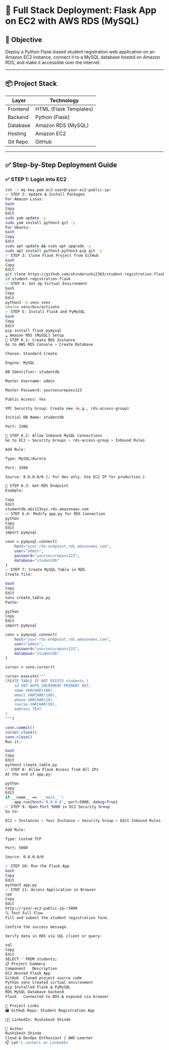 # 🧱 Full Stack Deployment: Flask App on EC2 with AWS RDS (MySQL)

## 🎯 Objective
Deploy a Python Flask-based student registration web application on an Amazon EC2 instance, connect it to a MySQL database hosted on Amazon RDS, and make it accessible over the internet.

---

## 📦 Project Stack

| Layer     | Technology              |
|-----------|--------------------------|
| Frontend  | HTML (Flask Templates)   |
| Backend   | Python (Flask)           |
| Database  | Amazon RDS (MySQL)       |
| Hosting   | Amazon EC2               |
| Git Repo  | GitHub                   |

---

## ✅ Step-by-Step Deployment Guide

### ✅ STEP 1: Login into EC2
```bash
ssh -i my-key.pem ec2-user@<your-ec2-public-ip>
✅ STEP 2: Update & Install Packages
For Amazon Linux:
bash
Copy
Edit
sudo yum update -y
sudo yum install python3 git -y
For Ubuntu:
bash
Copy
Edit
sudo apt update && sudo apt upgrade -y
sudo apt install python3 python3-pip git -y
✅ STEP 3: Clone Flask Project from GitHub
bash
Copy
Edit
git clone https://github.com/shinderushi2363/student-registration-flask.git
cd student-registration-flask
✅ STEP 4: Set Up Virtual Environment
bash
Copy
Edit
python3 -m venv venv
source venv/bin/activate
✅ STEP 5: Install Flask and PyMySQL
bash
Copy
Edit
pip install flask pymysql
☁️ Amazon RDS (MySQL) Setup
🔹 STEP 6.1: Create RDS Instance
Go to AWS RDS Console > Create Database

Choose: Standard Create

Engine: MySQL

DB Identifier: studentdb

Master Username: admin

Master Password: yoursecurepass123

Public Access: Yes

VPC Security Group: Create new (e.g., rds-access-group)

Initial DB Name: studentdb

Port: 3306

🔹 STEP 6.2: Allow Inbound MySQL Connections
Go to EC2 > Security Groups > rds-access-group > Inbound Rules

Add Rule:

Type: MySQL/Aurora

Port: 3306

Source: 0.0.0.0/0 (⚠️ For dev only. Use EC2 IP for production.)

🔹 STEP 6.3: Get RDS Endpoint
Example:

Copy
Edit
studentdb.abc123xyz.rds.amazonaws.com
✅ STEP 6.4: Modify app.py for RDS Connection
python
Copy
Edit
import pymysql

conn = pymysql.connect(
    host="your-rds-endpoint.rds.amazonaws.com",
    user="admin",
    password="yoursecurepass123",
    database="studentdb"
)
✅ STEP 7: Create MySQL Table in RDS
Create file:

bash
Copy
Edit
nano create_table.py
Paste:

python
Copy
Edit
import pymysql

conn = pymysql.connect(
    host="your-rds-endpoint.rds.amazonaws.com",
    user="admin",
    password="yoursecurepass123",
    database="studentdb"
)

cursor = conn.cursor()

cursor.execute("""
CREATE TABLE IF NOT EXISTS students (
    id INT AUTO_INCREMENT PRIMARY KEY,
    name VARCHAR(100),
    email VARCHAR(100),
    phone VARCHAR(20),
    course VARCHAR(50),
    address TEXT
)
""")

conn.commit()
cursor.close()
conn.close()
Run it:

bash
Copy
Edit
python3 create_table.py
✅ STEP 8: Allow Flask Access from All IPs
At the end of app.py:

python
Copy
Edit
if __name__ == '__main__':
    app.run(host='0.0.0.0', port=5000, debug=True)
✅ STEP 9: Open Port 5000 in EC2 Security Group
Go to:

EC2 > Instances > Your Instance > Security Group > Edit Inbound Rules

Add Rule:

Type: Custom TCP

Port: 5000

Source: 0.0.0.0/0

✅ STEP 10: Run the Flask App
bash
Copy
Edit
python3 app.py
✅ STEP 11: Access Application in Browser
cpp
Copy
Edit
http://<your-ec2-public-ip>:5000
🔍 Test Full Flow
Fill and submit the student registration form.

Confirm the success message.

Verify data in RDS via SQL client or query:

sql
Copy
Edit
SELECT * FROM students;
📋 Project Summary
Component	Description
EC2	Hosted Flask App
GitHub	Cloned project source code
Python venv	Created virtual environment
pip	Installed Flask & PyMySQL
RDS	MySQL Database backend
Flask	Connected to RDS & exposed via browser

🔗 Project Links
🗃️ GitHub Repo: Student Registration App

👨‍💼 LinkedIn: Rushikesh Shinde

📌 Author
Rushikesh Shinde
Cloud & DevOps Enthusiast | AWS Learner
📫 Let's connect on LinkedIn